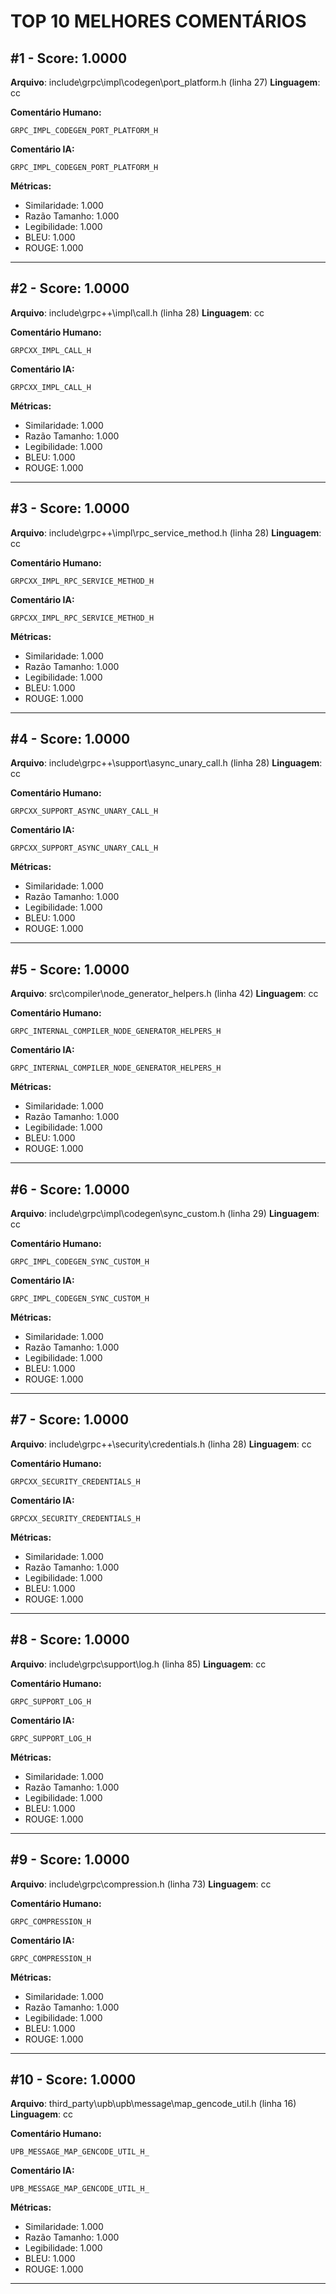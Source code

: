 # TOP 10 MELHORES COMENTÁRIOS

## #1 - Score: 1.0000
**Arquivo**: include\grpc\impl\codegen\port_platform.h (linha 27)
**Linguagem**: cc

**Comentário Humano:**
```
GRPC_IMPL_CODEGEN_PORT_PLATFORM_H
```

**Comentário IA:**
```
GRPC_IMPL_CODEGEN_PORT_PLATFORM_H
```

**Métricas:**
- Similaridade: 1.000
- Razão Tamanho: 1.000
- Legibilidade: 1.000
- BLEU: 1.000
- ROUGE: 1.000

---

## #2 - Score: 1.0000
**Arquivo**: include\grpc++\impl\call.h (linha 28)
**Linguagem**: cc

**Comentário Humano:**
```
GRPCXX_IMPL_CALL_H
```

**Comentário IA:**
```
GRPCXX_IMPL_CALL_H
```

**Métricas:**
- Similaridade: 1.000
- Razão Tamanho: 1.000
- Legibilidade: 1.000
- BLEU: 1.000
- ROUGE: 1.000

---

## #3 - Score: 1.0000
**Arquivo**: include\grpc++\impl\rpc_service_method.h (linha 28)
**Linguagem**: cc

**Comentário Humano:**
```
GRPCXX_IMPL_RPC_SERVICE_METHOD_H
```

**Comentário IA:**
```
GRPCXX_IMPL_RPC_SERVICE_METHOD_H
```

**Métricas:**
- Similaridade: 1.000
- Razão Tamanho: 1.000
- Legibilidade: 1.000
- BLEU: 1.000
- ROUGE: 1.000

---

## #4 - Score: 1.0000
**Arquivo**: include\grpc++\support\async_unary_call.h (linha 28)
**Linguagem**: cc

**Comentário Humano:**
```
GRPCXX_SUPPORT_ASYNC_UNARY_CALL_H
```

**Comentário IA:**
```
GRPCXX_SUPPORT_ASYNC_UNARY_CALL_H
```

**Métricas:**
- Similaridade: 1.000
- Razão Tamanho: 1.000
- Legibilidade: 1.000
- BLEU: 1.000
- ROUGE: 1.000

---

## #5 - Score: 1.0000
**Arquivo**: src\compiler\node_generator_helpers.h (linha 42)
**Linguagem**: cc

**Comentário Humano:**
```
GRPC_INTERNAL_COMPILER_NODE_GENERATOR_HELPERS_H
```

**Comentário IA:**
```
GRPC_INTERNAL_COMPILER_NODE_GENERATOR_HELPERS_H
```

**Métricas:**
- Similaridade: 1.000
- Razão Tamanho: 1.000
- Legibilidade: 1.000
- BLEU: 1.000
- ROUGE: 1.000

---

## #6 - Score: 1.0000
**Arquivo**: include\grpc\impl\codegen\sync_custom.h (linha 29)
**Linguagem**: cc

**Comentário Humano:**
```
GRPC_IMPL_CODEGEN_SYNC_CUSTOM_H
```

**Comentário IA:**
```
GRPC_IMPL_CODEGEN_SYNC_CUSTOM_H
```

**Métricas:**
- Similaridade: 1.000
- Razão Tamanho: 1.000
- Legibilidade: 1.000
- BLEU: 1.000
- ROUGE: 1.000

---

## #7 - Score: 1.0000
**Arquivo**: include\grpc++\security\credentials.h (linha 28)
**Linguagem**: cc

**Comentário Humano:**
```
GRPCXX_SECURITY_CREDENTIALS_H
```

**Comentário IA:**
```
GRPCXX_SECURITY_CREDENTIALS_H
```

**Métricas:**
- Similaridade: 1.000
- Razão Tamanho: 1.000
- Legibilidade: 1.000
- BLEU: 1.000
- ROUGE: 1.000

---

## #8 - Score: 1.0000
**Arquivo**: include\grpc\support\log.h (linha 85)
**Linguagem**: cc

**Comentário Humano:**
```
GRPC_SUPPORT_LOG_H
```

**Comentário IA:**
```
GRPC_SUPPORT_LOG_H
```

**Métricas:**
- Similaridade: 1.000
- Razão Tamanho: 1.000
- Legibilidade: 1.000
- BLEU: 1.000
- ROUGE: 1.000

---

## #9 - Score: 1.0000
**Arquivo**: include\grpc\compression.h (linha 73)
**Linguagem**: cc

**Comentário Humano:**
```
GRPC_COMPRESSION_H
```

**Comentário IA:**
```
GRPC_COMPRESSION_H
```

**Métricas:**
- Similaridade: 1.000
- Razão Tamanho: 1.000
- Legibilidade: 1.000
- BLEU: 1.000
- ROUGE: 1.000

---

## #10 - Score: 1.0000
**Arquivo**: third_party\upb\upb\message\map_gencode_util.h (linha 16)
**Linguagem**: cc

**Comentário Humano:**
```
UPB_MESSAGE_MAP_GENCODE_UTIL_H_
```

**Comentário IA:**
```
UPB_MESSAGE_MAP_GENCODE_UTIL_H_
```

**Métricas:**
- Similaridade: 1.000
- Razão Tamanho: 1.000
- Legibilidade: 1.000
- BLEU: 1.000
- ROUGE: 1.000

---

